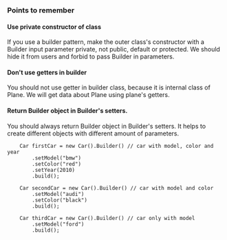 ### Points to remember

#### Use private constructor of class 
If you use a builder pattern, make the outer class's constructor with a Builder input parameter private, not public, default or protected.
We should hide it from users and forbid to pass Builder in parameters.

#### Don't use getters in builder
You should not use getter in builder class, because it is internal class of Plane. 
We will get data about Plane using plane's getters.

#### Return Builder object in Builder's setters.
You should always return Builder object in Builder's setters. It helps to create different objects with different amount of parameters.
```
    Car firstCar = new Car().Builder() // car with model, color and year
        .setModel("bmw")
        .setColor("red")
        .setYear(2010)
        .build();
        
    Car secondCar = new Car().Builder() // car with model and color
        .setModel("audi")
        .setColor("black")
        .build();
        
    Car thirdCar = new Car().Builder() // car only with model
        .setModel("ford")
        .build();
```
